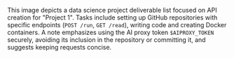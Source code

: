 This image depicts a data science project deliverable list focused on API creation for "Project 1". Tasks include setting up GitHub repositories with specific endpoints (`POST /run`, `GET /read`), writing code and creating Docker containers. A note emphasizes using the AI proxy token `$AIPROXY_TOKEN` securely, avoiding its inclusion in the repository or committing it, and suggests keeping requests concise.